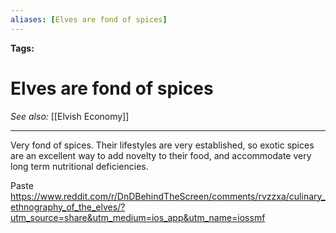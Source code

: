 ```yaml
---
aliases: [Elves are fond of spices]
---
```


**Tags:** 
# Elves are fond of spices
*See also:* [[Elvish Economy]]
___
Very fond of spices. Their lifestyles are very established, so exotic spices are an excellent way to add novelty to their food, and accommodate very long term nutritional deficiencies.

Paste https://www.reddit.com/r/DnDBehindTheScreen/comments/rvzzxa/culinary_ethnography_of_the_elves/?utm_source=share&utm_medium=ios_app&utm_name=iossmf